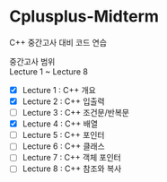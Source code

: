 # Cplusplus-Midterm
C++ 중간고사 대비 코드 연습



중간고사 범위                                             
Lecture 1 ~ Lecture 8                              

- [X] Lecture 1 : C++ 개요                                       
- [X] Lecture 2 : C++ 입출력                            
- [ ] Lecture 3 : C++ 조건문/반복문                                                       
- [X] Lecture 4 : C++ 배열                             
- [ ] Lecture 5 : C++ 포인터                                       
- [ ] Lecture 6 : C++ 클래스                               
- [ ] Lecture 7 : C++ 객체 포인터                                  
- [ ] Lecture 8 : C++ 참조와 복사                                           
